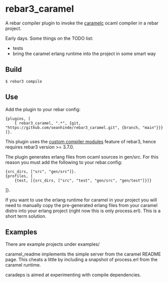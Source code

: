rebar3_caramel
=====

A rebar compiler plugin to invoke the [caramelc](https://github.com/AbstractMachinesLab/caramel) ocaml compiler in a rebar project.

Early days. Some things on the TODO list:

- tests
- bring the caramel erlang runtime into the project in some smart way

Build
-----

    $ rebar3 compile

Use
---

Add the plugin to your rebar config:

    {plugins, [
        { rebar3_caramel, ".*", {git, "https://github.com/seanhinde/rebar3_caramel.git", {branch, "main"}}}
    ]}.

This plugin uses the [custom compiler modules](http://rebar3.org/docs/extending/custom_compiler_modules/) feature of rebar3, hence requires rebar3 version >= 3.7.0.

The plugin generates erlang files from ocaml sources in gen/src. For this reason you must add the following to your rebar.config:

    {src_dirs, ["src", "gen/src"]}.
    {profiles, [
        {test, [{src_dirs, ["src", "test", "gen/src", "gen/test"]}]}
]}.

If you want to use the erlang runtime for caramel in your project you will need to manually copy the pre-generated erlang files from your caramel distro into your erlang project (right now this is only process.erl). This is a short term solution.

Examples
----

There are example projects under examples/

caramel_readme implements the simple server from the caramel README page. This cheats a little by including a snapshot of process.erl from the caramel runtime. 

caradeps is aimed at experimenting with compile dependencies.
